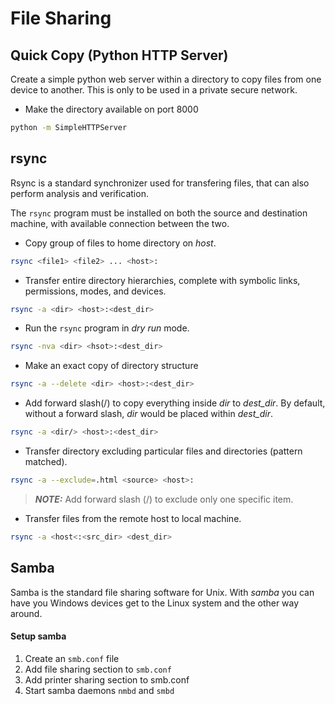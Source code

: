 # File Sharing

## Quick Copy (Python HTTP Server)

Create a simple python web server within a directory to copy files from one device to another. This is only to be used in a private secure network.

- Make the directory available on port 8000
```bash
python -m SimpleHTTPServer
```

## rsync

Rsync is a standard synchronizer used for transfering files, that can also perform analysis and verification.

The `rsync` program must be installed on both the source and destination machine, with available connection between the two.

- Copy group of files to home directory on *host*.
```bash
rsync <file1> <file2> ... <host>:
```
- Transfer entire directory hierarchies, complete with symbolic links, permissions, modes, and devices.
```bash
rsync -a <dir> <host>:<dest_dir>
```
- Run the `rsync` program in *dry run* mode.
```bash
rsync -nva <dir> <hsot>:<dest_dir>
```
- Make an exact copy of directory structure
```bash
rsync -a --delete <dir> <host>:<dest_dir>
```

- Add forward slash(/) to copy everything inside *dir* to *dest_dir*. By default, without a forward slash, *dir* would be placed within *dest_dir*.
```bash
rsync -a <dir/> <host>:<dest_dir>
```
- Transfer directory excluding particular files and directories (pattern matched).
```bash
rsync -a --exclude=.html <source> <host>:
```

> **_NOTE:_**  Add forward slash (/) to exclude only one specific item.

- Transfer files from the remote host to local machine.
```bash
rsync -a <host<:<src_dir> <dest_dir>
```

## Samba

Samba is the standard file sharing software for Unix. With *samba* you can have you Windows devices get to the Linux system and the other way around.

#### Setup samba

1. Create an `smb.conf` file
2. Add file sharing section to `smb.conf`
3. Add printer sharing section to smb.conf
4. Start samba daemons `nmbd` and `smbd`